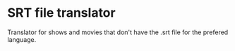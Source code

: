 # SRT file translator

Translator for shows and movies that don't have the .srt file for the prefered language.
